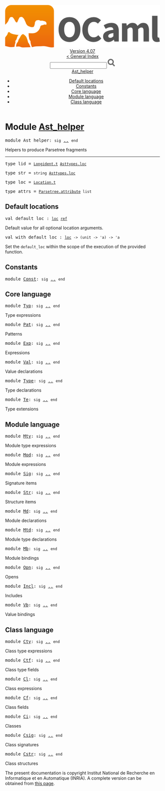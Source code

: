 <!-- ((! set title API !)) ((! set documentation !)) ((! set api !)) ((! set nobreadcrumb !)) -->
<div class="api"><header><nav class="toc brand"><a class="brand" href="https://ocaml.org/"><img src="colour-logo-gray.svg" class="svg" alt="OCaml"></a></nav><nav class="toc"><div class="toc_version"><a href="/docs" id="version-select">Version 4.07</a></div><a href="index.html">&lt; General Index</a><div class="api_search"><input type="text" name="apisearch" id="api_search" oninput="mySearch(false);" onkeypress="this.oninput();" onclick="this.oninput();" onpaste="this.oninput();">
<img src="search_icon.svg" alt="Search" class="svg" onclick="mySearch(false)"></div>
<div id="search_results"></div><div class="toc_title"><a href="#top">Ast_helper</a></div><ul><li><a href="#1_Defaultlocations">Default locations</a></li><li><a href="#1_Constants">Constants</a></li><li><a href="#1_Corelanguage">Core language</a></li><li><a href="#1_Modulelanguage">Module language</a></li><li><a href="#1_Classlanguage">Class language</a></li></ul></nav></header>

<h1>Module <a href="type_Ast_helper.html">Ast_helper</a></h1>

<pre><span id="MODULEAst_helper"><span class="keyword">module</span> Ast_helper</span>: <code class="code"><span class="keyword">sig</span></code> <a href="Ast_helper.html">..</a> <code class="code"><span class="keyword">end</span></code></pre><div class="info module top">
<div class="info-desc">
<p>Helpers to produce Parsetree fragments</p>
</div>
</div>
<hr width="100%">

<pre><span id="TYPElid"><span class="keyword">type</span> <code class="type"></code>lid</span> = <code class="type"><a href="Longident.html#TYPEt">Longident.t</a> <a href="Asttypes.html#TYPEloc">Asttypes.loc</a></code> </pre>


<pre><span id="TYPEstr"><span class="keyword">type</span> <code class="type"></code>str</span> = <code class="type">string <a href="Asttypes.html#TYPEloc">Asttypes.loc</a></code> </pre>


<pre><span id="TYPEloc"><span class="keyword">type</span> <code class="type"></code>loc</span> = <code class="type"><a href="Location.html#TYPEt">Location.t</a></code> </pre>


<pre><span id="TYPEattrs"><span class="keyword">type</span> <code class="type"></code>attrs</span> = <code class="type"><a href="Parsetree.html#TYPEattribute">Parsetree.attribute</a> list</code> </pre>

<h2 id="1_Defaultlocations">Default locations</h2>
<pre><span id="VALdefault_loc"><span class="keyword">val</span> default_loc</span> : <code class="type"><a href="Ast_helper.html#TYPEloc">loc</a> <a href="Pervasives.html#TYPEref">ref</a></code></pre><div class="info ">
<div class="info-desc">
<p>Default value for all optional location arguments.</p>
</div>
</div>

<pre><span id="VALwith_default_loc"><span class="keyword">val</span> with_default_loc</span> : <code class="type"><a href="Ast_helper.html#TYPEloc">loc</a> -&gt; (unit -&gt; 'a) -&gt; 'a</code></pre><div class="info ">
<div class="info-desc">
<p>Set the <code class="code">default_loc</code> within the scope of the execution
        of the provided function.</p>
</div>
</div>
<h2 id="1_Constants">Constants</h2>
<pre><span id="MODULEConst"><span class="keyword">module</span> <a href="Ast_helper.Const.html">Const</a></span>: <code class="code"><span class="keyword">sig</span></code> <a href="Ast_helper.Const.html">..</a> <code class="code"><span class="keyword">end</span></code></pre><h2 id="1_Corelanguage">Core language</h2>
<pre><span id="MODULETyp"><span class="keyword">module</span> <a href="Ast_helper.Typ.html">Typ</a></span>: <code class="code"><span class="keyword">sig</span></code> <a href="Ast_helper.Typ.html">..</a> <code class="code"><span class="keyword">end</span></code></pre><div class="info">
<p>Type expressions</p>

</div>

<pre><span id="MODULEPat"><span class="keyword">module</span> <a href="Ast_helper.Pat.html">Pat</a></span>: <code class="code"><span class="keyword">sig</span></code> <a href="Ast_helper.Pat.html">..</a> <code class="code"><span class="keyword">end</span></code></pre><div class="info">
<p>Patterns</p>

</div>

<pre><span id="MODULEExp"><span class="keyword">module</span> <a href="Ast_helper.Exp.html">Exp</a></span>: <code class="code"><span class="keyword">sig</span></code> <a href="Ast_helper.Exp.html">..</a> <code class="code"><span class="keyword">end</span></code></pre><div class="info">
<p>Expressions</p>

</div>

<pre><span id="MODULEVal"><span class="keyword">module</span> <a href="Ast_helper.Val.html">Val</a></span>: <code class="code"><span class="keyword">sig</span></code> <a href="Ast_helper.Val.html">..</a> <code class="code"><span class="keyword">end</span></code></pre><div class="info">
<p>Value declarations</p>

</div>

<pre><span id="MODULEType"><span class="keyword">module</span> <a href="Ast_helper.Type.html">Type</a></span>: <code class="code"><span class="keyword">sig</span></code> <a href="Ast_helper.Type.html">..</a> <code class="code"><span class="keyword">end</span></code></pre><div class="info">
<p>Type declarations</p>

</div>

<pre><span id="MODULETe"><span class="keyword">module</span> <a href="Ast_helper.Te.html">Te</a></span>: <code class="code"><span class="keyword">sig</span></code> <a href="Ast_helper.Te.html">..</a> <code class="code"><span class="keyword">end</span></code></pre><div class="info">
<p>Type extensions</p>

</div>
<h2 id="1_Modulelanguage">Module language</h2>
<pre><span id="MODULEMty"><span class="keyword">module</span> <a href="Ast_helper.Mty.html">Mty</a></span>: <code class="code"><span class="keyword">sig</span></code> <a href="Ast_helper.Mty.html">..</a> <code class="code"><span class="keyword">end</span></code></pre><div class="info">
<p>Module type expressions</p>

</div>

<pre><span id="MODULEMod"><span class="keyword">module</span> <a href="Ast_helper.Mod.html">Mod</a></span>: <code class="code"><span class="keyword">sig</span></code> <a href="Ast_helper.Mod.html">..</a> <code class="code"><span class="keyword">end</span></code></pre><div class="info">
<p>Module expressions</p>

</div>

<pre><span id="MODULESig"><span class="keyword">module</span> <a href="Ast_helper.Sig.html">Sig</a></span>: <code class="code"><span class="keyword">sig</span></code> <a href="Ast_helper.Sig.html">..</a> <code class="code"><span class="keyword">end</span></code></pre><div class="info">
<p>Signature items</p>

</div>

<pre><span id="MODULEStr"><span class="keyword">module</span> <a href="Ast_helper.Str.html">Str</a></span>: <code class="code"><span class="keyword">sig</span></code> <a href="Ast_helper.Str.html">..</a> <code class="code"><span class="keyword">end</span></code></pre><div class="info">
<p>Structure items</p>

</div>

<pre><span id="MODULEMd"><span class="keyword">module</span> <a href="Ast_helper.Md.html">Md</a></span>: <code class="code"><span class="keyword">sig</span></code> <a href="Ast_helper.Md.html">..</a> <code class="code"><span class="keyword">end</span></code></pre><div class="info">
<p>Module declarations</p>

</div>

<pre><span id="MODULEMtd"><span class="keyword">module</span> <a href="Ast_helper.Mtd.html">Mtd</a></span>: <code class="code"><span class="keyword">sig</span></code> <a href="Ast_helper.Mtd.html">..</a> <code class="code"><span class="keyword">end</span></code></pre><div class="info">
<p>Module type declarations</p>

</div>

<pre><span id="MODULEMb"><span class="keyword">module</span> <a href="Ast_helper.Mb.html">Mb</a></span>: <code class="code"><span class="keyword">sig</span></code> <a href="Ast_helper.Mb.html">..</a> <code class="code"><span class="keyword">end</span></code></pre><div class="info">
<p>Module bindings</p>

</div>

<pre><span id="MODULEOpn"><span class="keyword">module</span> <a href="Ast_helper.Opn.html">Opn</a></span>: <code class="code"><span class="keyword">sig</span></code> <a href="Ast_helper.Opn.html">..</a> <code class="code"><span class="keyword">end</span></code></pre><div class="info">
<p>Opens</p>

</div>

<pre><span id="MODULEIncl"><span class="keyword">module</span> <a href="Ast_helper.Incl.html">Incl</a></span>: <code class="code"><span class="keyword">sig</span></code> <a href="Ast_helper.Incl.html">..</a> <code class="code"><span class="keyword">end</span></code></pre><div class="info">
<p>Includes</p>

</div>

<pre><span id="MODULEVb"><span class="keyword">module</span> <a href="Ast_helper.Vb.html">Vb</a></span>: <code class="code"><span class="keyword">sig</span></code> <a href="Ast_helper.Vb.html">..</a> <code class="code"><span class="keyword">end</span></code></pre><div class="info">
<p>Value bindings</p>

</div>
<h2 id="1_Classlanguage">Class language</h2>
<pre><span id="MODULECty"><span class="keyword">module</span> <a href="Ast_helper.Cty.html">Cty</a></span>: <code class="code"><span class="keyword">sig</span></code> <a href="Ast_helper.Cty.html">..</a> <code class="code"><span class="keyword">end</span></code></pre><div class="info">
<p>Class type expressions</p>

</div>

<pre><span id="MODULECtf"><span class="keyword">module</span> <a href="Ast_helper.Ctf.html">Ctf</a></span>: <code class="code"><span class="keyword">sig</span></code> <a href="Ast_helper.Ctf.html">..</a> <code class="code"><span class="keyword">end</span></code></pre><div class="info">
<p>Class type fields</p>

</div>

<pre><span id="MODULECl"><span class="keyword">module</span> <a href="Ast_helper.Cl.html">Cl</a></span>: <code class="code"><span class="keyword">sig</span></code> <a href="Ast_helper.Cl.html">..</a> <code class="code"><span class="keyword">end</span></code></pre><div class="info">
<p>Class expressions</p>

</div>

<pre><span id="MODULECf"><span class="keyword">module</span> <a href="Ast_helper.Cf.html">Cf</a></span>: <code class="code"><span class="keyword">sig</span></code> <a href="Ast_helper.Cf.html">..</a> <code class="code"><span class="keyword">end</span></code></pre><div class="info">
<p>Class fields</p>

</div>

<pre><span id="MODULECi"><span class="keyword">module</span> <a href="Ast_helper.Ci.html">Ci</a></span>: <code class="code"><span class="keyword">sig</span></code> <a href="Ast_helper.Ci.html">..</a> <code class="code"><span class="keyword">end</span></code></pre><div class="info">
<p>Classes</p>

</div>

<pre><span id="MODULECsig"><span class="keyword">module</span> <a href="Ast_helper.Csig.html">Csig</a></span>: <code class="code"><span class="keyword">sig</span></code> <a href="Ast_helper.Csig.html">..</a> <code class="code"><span class="keyword">end</span></code></pre><div class="info">
<p>Class signatures</p>

</div>

<pre><span id="MODULECstr"><span class="keyword">module</span> <a href="Ast_helper.Cstr.html">Cstr</a></span>: <code class="code"><span class="keyword">sig</span></code> <a href="Ast_helper.Cstr.html">..</a> <code class="code"><span class="keyword">end</span></code></pre><div class="info">
<p>Class structures</p>

</div>

<div class="copyright">The present documentation is copyright Institut National de Recherche en Informatique et en Automatique (INRIA). A complete version can be obtained from <a href="http://caml.inria.fr/pub/docs/manual-ocaml/">this page</a>.</div></div>